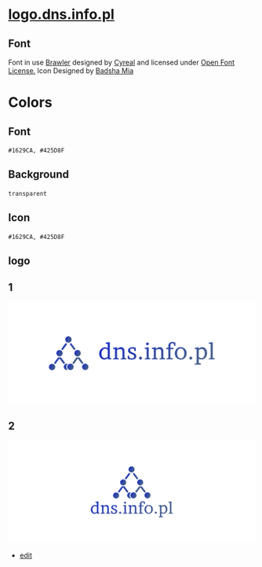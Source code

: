 # [logo.dns.info.pl](https://logo.dns.info.pl)

## Font

Font in use <a target="_blank" href="https://fonts.google.com/specimen/Brawler">Brawler</a> designed by
<a target="_blank" href="http://www.cyreal.org/">Cyreal</a>
and licensed under
<a target="_blank" href="http://scripts.sil.org/cms/scripts/page.php?site_id=nrsi&amp;id=OFL_web">Open Font License.</a>
Icon Designed by
<a target="_blank" href="https://thenounproject.com/miabadsha9">Badsha Mia</a>


# Colors


## Font
    
    #1629CA, #425D8F

## Background

    transparent

## Icon


    #1629CA, #425D8F



## logo

## 1
![1/cover.png](1/cover.png)

## 2
![2/cover.png](2/cover.png)


+ [edit](https://github.com/dns-info-pl/logo/edit/main/README.md)
